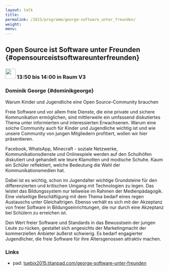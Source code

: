 ```yaml
---
layout: talk
title:
permalink: /2015/programm/george-software_unter_freunden/
weight: 
menu:
---
```

## Open Source ist Software unter Freunden {#opensourceistsoftwareunterfreunden}

### <img height = "32" src="../../../images/lightning.svg"> 13:50 bis 14:00 in Raum V3

### Dominik George {#dominikgeorge}

Warum Kinder und Jugendliche eine Open Source-Community brauchen

Freie Software und vor allem freie Dienste, die eine private und sichere Kommunikation ermöglichen, sind mittlerweile ein umfassend diskutiertes Thema unter informierten und interessierten Erwachsenen.
Warum eine solche Community auch für Kinder und Jugendliche wichtig ist und wie unsere Community von jungen Mitgliedern profitiert, wollen wir hier präsentieren.

Facebook, WhatsApp, Minecraft - soziale Netzwerke, Kommunikationsdienste und Onlinespiele werden auf den Schulhöfen diskutiert und gehandelt wie teure Klamotten und modische Schuhe. Kaum ein Schüler reflektiert, welche Bedeutung die Wahl der Kommunikationsmedien hat.

Dabei ist es wichtig, schon im Jugendalter wichtige Grundsteine für den differenzierten und kritischen Umgang mit Technologien zu legen.
Das leistet das Bildungssystem nur teilweise im Rahmen der Medienpädagogik.
Eine vielseitige Beschäftigung mit dem Thema bedarf eines regen Austauschs unter Gleichaltrigen.
Ebenso verhält es sich mit der Akzeptanz von freier Software in Bildungseinrichtungen, die nur durch eine Akzeptanz bei Schülern zu erreichen ist.

Den Wert freier Software und Standards in das Bewusstsein der jungen Leute zu rücken, gestaltet sich angesichts der Marketingmacht der kommerziellen Anbieter äußerst schwierig.
Es bedarf engagierter Jugendlicher, die freie Software für ihre Altersgenossen attraktiv machen.

### Links

- pad: <a href="https://tuebix2015.titanpad.com/george-software-unter-freunden" target="_blank">tuebix2015.titanpad.com/george-software-unter-freunden</a>
